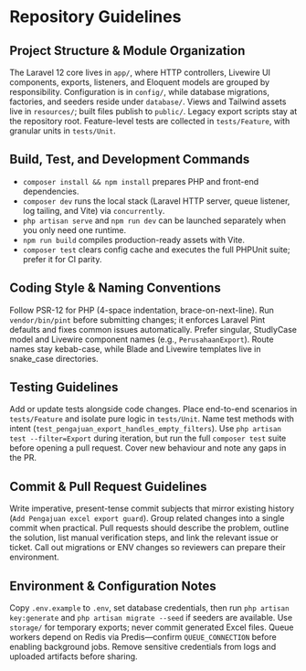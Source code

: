# Repository Guidelines

## Project Structure & Module Organization
The Laravel 12 core lives in `app/`, where HTTP controllers, Livewire UI components, exports, listeners, and Eloquent models are grouped by responsibility. Configuration is in `config/`, while database migrations, factories, and seeders reside under `database/`. Views and Tailwind assets live in `resources/`; built files publish to `public/`. Legacy export scripts stay at the repository root. Feature-level tests are collected in `tests/Feature`, with granular units in `tests/Unit`.

## Build, Test, and Development Commands
- `composer install && npm install` prepares PHP and front-end dependencies.
- `composer dev` runs the local stack (Laravel HTTP server, queue listener, log tailing, and Vite) via `concurrently`.
- `php artisan serve` and `npm run dev` can be launched separately when you only need one runtime.
- `npm run build` compiles production-ready assets with Vite.
- `composer test` clears config cache and executes the full PHPUnit suite; prefer it for CI parity.

## Coding Style & Naming Conventions
Follow PSR-12 for PHP (4-space indentation, brace-on-next-line). Run `vendor/bin/pint` before submitting changes; it enforces Laravel Pint defaults and fixes common issues automatically. Prefer singular, StudlyCase model and Livewire component names (e.g., `PerusahaanExport`). Route names stay kebab-case, while Blade and Livewire templates live in snake_case directories.

## Testing Guidelines
Add or update tests alongside code changes. Place end-to-end scenarios in `tests/Feature` and isolate pure logic in `tests/Unit`. Name test methods with intent (`test_pengajuan_export_handles_empty_filters`). Use `php artisan test --filter=Export` during iteration, but run the full `composer test` suite before opening a pull request. Cover new behaviour and note any gaps in the PR.

## Commit & Pull Request Guidelines
Write imperative, present-tense commit subjects that mirror existing history (`Add Pengajuan excel export guard`). Group related changes into a single commit when practical. Pull requests should describe the problem, outline the solution, list manual verification steps, and link the relevant issue or ticket. Call out migrations or ENV changes so reviewers can prepare their environment.

## Environment & Configuration Notes
Copy `.env.example` to `.env`, set database credentials, then run `php artisan key:generate` and `php artisan migrate --seed` if seeders are available. Use `storage/` for temporary exports; never commit generated Excel files. Queue workers depend on Redis via Predis—confirm `QUEUE_CONNECTION` before enabling background jobs. Remove sensitive credentials from logs and uploaded artifacts before sharing.
